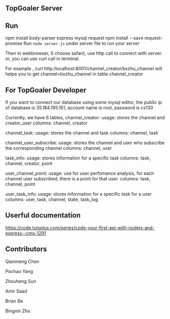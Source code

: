 ## TopGoaler Server


## Run
npm install body-parser express mysql request
npm install --save request-promise
Run `node server.js` under server file to run your server

Then in webbrowser, (I choose safari), use http call to connect with server.
or, you can use curl call in terminal.

For example ,
curl http:/localhost:8001/channel_creator/bxzhu_channel will helpe you to get channel=bxzhu_channel in table channel_creator


## For TopGoaler Developer
If you want to connect our database using some mysql editor, the public ip of database is 35.184.195.161, account name is root, password is cs130

Currently, we have 6 tables,
channel_creator: 
    usage: stores the channel and creator_user
    columns: channel, creator

channel_task:
    usage: stores the channel and task
    columns: channel, task

channel_user_subscribe:
    usage: stores the channel and user who subscribe the corresponding channel
    columns: channel, user  

task_info:
    usage: stores information for a specific task
    columns: task, channel, creator, point

user_channel_point:
    usage: use for user perfomance analysis, for each channel user subscribed, there is a point for that user.
    columns: task, channel, point

user_task_info:
    usage: stores information for a specific task for a user
    columns: user, task, channel, state, task_log

 ## Userful documentation

 https://code.tutsplus.com/series/code-your-first-api-with-nodejs-and-express--cms-1291
 
 

## Contributors

Qianmeng Chen

Pochao Yang

Zhouheng Sun

Amir Saad

Brian Be

Bingxin Zhu
